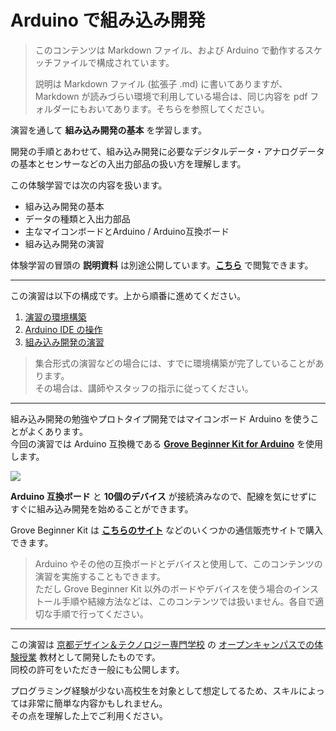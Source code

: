 # Arduino で組み込み開発

> このコンテンツは Markdown ファイル、および Arduino で動作するスケッチファイルで構成されています。  
>
> 説明は Markdown ファイル (拡張子 .md) に書いてありますが、 Markdown が読みづらい環境で利用している場合は、同じ内容を pdf フォルダーにもおいてあります。そちらを参照してください。

演習を通して **組み込み開発の基本** を学習します。

開発の手順とあわせて、組み込み開発に必要なデジタルデータ・アナログデータの基本とセンサーなどの入出力部品の扱い方を理解します。

この体験学習では次の内容を扱います。

- 組み込み開発の基本
- データの種類と入出力部品
- 主なマイコンボードとArduino / Arduino互換ボード
- 組み込み開発の演習

体験学習の冒頭の **説明資料** は別途公開しています。[**こちら**](https://www.slideshare.net/seosoft/arduino-tech-2021-250854533) で閲覧できます。

---
この演習は以下の構成です。上から順番に進めてください。  

1. [演習の環境構築](./0_Setup.md)
2. [Arduino IDE の操作](./1_ArduinoIde.md)
3. [組み込み開発の演習](./2_Lessons.md)

> 集合形式の演習などの場合には、すでに環境構築が完了していることがあります。  
> その場合は、講師やスタッフの指示に従ってください。

---

組み込み開発の勉強やプロトタイプ開発ではマイコンボード Arduino を使うことがよくあります。  
今回の演習では Arduino 互換機である [**Grove Beginner Kit for Arduino**](https://jp.seeedstudio.com/Grove-Beginner-Kit-for-Arduino-p-4549.html) を使用します。 

<img src="https://files.seeedstudio.com/wiki/Grove-Beginner-Kit-For-Arduino/img/Parts.jpg" />

**Arduino 互換ボード** と **10個のデバイス** が接続済みなので、配線を気にせずにすぐに組み込み開発を始めることができます。

Grove Beginner Kit は [**こちらのサイト**](https://www.switch-science.com/catalog/6361/) などのいくつかの通信販売サイトで購入できます。

> Arduino やその他の互換ボードとデバイスと使用して、このコンテンツの演習を実施することもできます。  
> ただし Grove Beginner Kit 以外のボードやデバイスを使う場合のインストール手順や結線方法などは、このコンテンツでは扱いません。各自で適切な手順で行ってください。

---

この演習は [京都デザイン＆テクノロジー専門学校](https://kyoto-tech.ac.jp/) の [オープンキャンパスでの体験授業](https://kyoto-tech.ac.jp/eventopencampus/ai-all/) 教材として開発したものです。  
同校の許可をいただき一般にも公開します。

プログラミング経験が少ない高校生を対象として想定してるため、スキルによっては非常に簡単な内容かもしれません。  
その点を理解した上でご利用ください。
